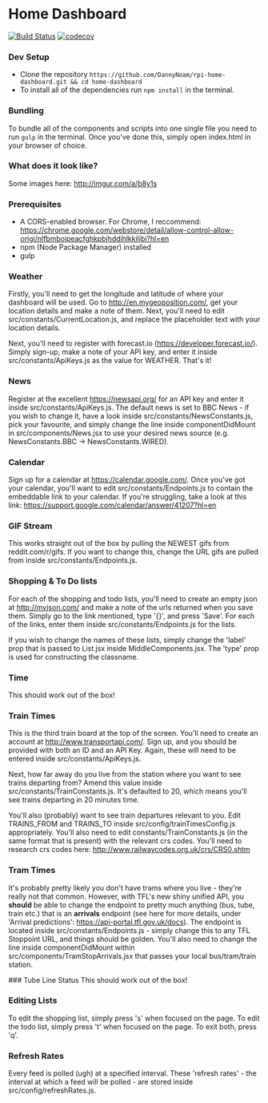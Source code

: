# Home Dashboard

[![Build Status](https://travis-ci.org/DannyNoam/rpi-home-dashboard.svg?branch=master)](https://travis-ci.org/DannyNoam/rpi-home-dashboard)
[![codecov](https://codecov.io/gh/DannyNoam/rpi-home-dashboard/branch/master/graph/badge.svg)](https://codecov.io/gh/DannyNoam/rpi-home-dashboard)

### Dev Setup
- Clone the repository `https://github.com/DannyNoam/rpi-home-dashboard.git && cd home-dashboard`
- To install all of the dependencies run `npm install` in the terminal.

### Bundling
To bundle all of the components and scripts into one single file you need to run `gulp` in the terminal. Once you've done this, simply open index.html in your browser of choice.

### What does it look like?
Some images here: http://imgur.com/a/b8y1s

### Prerequisites
- A CORS-enabled browser. For Chrome, I reccommend: https://chrome.google.com/webstore/detail/allow-control-allow-origi/nlfbmbojpeacfghkpbjhddihlkkiljbi?hl=en
- npm (Node Package Manager) installed
- gulp

### Weather
Firstly, you'll need to get the longitude and latitude of where your dashboard will be used. Go to http://en.mygeoposition.com/, get your location details and make a note of them. Next, you'll need to edit src/constants/CurrentLocation.js, and replace the placeholder text with your location details.

Next, you'll need to register with forecast.io (https://developer.forecast.io/). Simply sign-up, make a note of your API key, and enter it inside src/constants/ApiKeys.js as the value for WEATHER. That's it!

### News
Register at the excellent https://newsapi.org/ for an API key and enter it inside src/constants/ApiKeys.js. The default news is set to BBC News - if you wish to change it, have a look inside src/constants/NewsConstants.js, pick your favourite, and simply change the line inside componentDidMount in src/components/News.jsx to use your desired news source (e.g. NewsConstants.BBC -> NewsConstants.WIRED).

### Calendar
Sign up for a calendar at https://calendar.google.com/. Once you've got your calendar, you'll want to edit src/constants/Endpoints.js to contain the embeddable link to your calendar. If you're struggling, take a look at this link: https://support.google.com/calendar/answer/41207?hl=en

### GIF Stream
This works straight out of the box by pulling the NEWEST gifs from reddit.com/r/gifs. If you want to change this, change the URL gifs are pulled from inside src/constants/Endpoints.js.

### Shopping & To Do lists
For each of the shopping and todo lists, you'll need to create an empty json at http://myjson.com/ and make a note of the urls returned when you save them. Simply go to the link mentioned, type '{}', and press 'Save'. For each of the links, enter them inside src/constants/Endpoints.js for the lists.

If you wish to change the names of these lists, simply change the 'label' prop that is passed to List.jsx inside MiddleComponents.jsx. The 'type' prop is used for constructing the classname.

### Time
This should work out of the box!

### Train Times
This is the third train board at the top of the screen. You'll need to create an account at http://www.transportapi.com/. Sign up, and you should be provided with both an ID and an API Key. Again, these will need to be entered inside src/constants/ApiKeys.js.

Next, how far away do you live from the station where you want to see trains departing from? Amend this value inside src/constants/TrainConstants.js. It's defaulted to 20, which means you'll see trains departing in 20 minutes time.

You'll also (probably) want to see train departures relevant to you. Edit TRAINS_FROM and TRAINS_TO inside src/config/trainTimesConfig.js appropriately. You'll also need to edit constants/TrainConstants.js (in the same format that is present) with the relevant crs codes. You'll need to research crs codes here: http://www.railwaycodes.org.uk/crs/CRS0.shtm

### Tram Times
It's probably pretty likely you don't have trams where you live - they're really not that common. However, with TFL's new shiny unified API, you **should** be able to change the endpoint to pretty much anything (bus, tube, train etc.) that is an **arrivals** endpoint (see here for more details, under 'Arrival predictions': https://api-portal.tfl.gov.uk/docs). The endpoint is located inside src/constants/Endpoints.js - simply change this to any TFL Stoppoint URL, and things should be golden. You'll also need to change the line inside componentDidMount within src/components/TramStopArrivals.jsx that passes your local bus/tram/train station.

### Tube Line Status
This should work out of the box!

### Editing Lists
To edit the shopping list, simply press 's' when focused on the page.
To edit the todo list, simply press 't' when focused on the page.
To exit both, press 'q'.

### Refresh Rates
Every feed is polled (ugh) at a specified interval. These 'refresh rates' - the interval at which a feed will be polled - are stored inside src/config/refreshRates.js.
